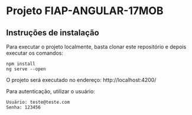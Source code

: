 # Projeto FIAP-ANGULAR-17MOB

## Instruções de instalação

Para executar o projeto localmente, basta clonar este repositório e depois executar os comandos:
```
npm install
ng serve --open
```

O projeto será executado no endereço: http://localhost:4200/

Para autenticação, utilizar o usuário:
```
Usuário: teste@teste.com
Senha: 123456
```
